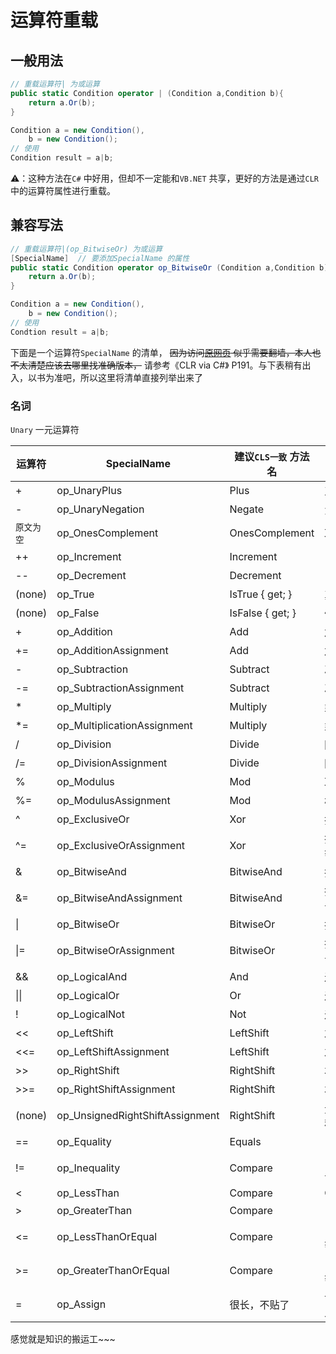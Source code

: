 # 运算符重载  

## 一般用法  

```csharp
// 重载运算符| 为或运算
public static Condition operator | (Condition a,Condition b){
    return a.Or(b);  
}

Condition a = new Condition(),
    b = new Condition();
// 使用
Condition result = a|b;
```

⚠：这种方法在`C#` 中好用，但却不一定能和`VB.NET` 共享，更好的方法是通过`CLR` 中的运算符属性进行重载。  

## 兼容写法  

```csharp
// 重载运算符|(op_BitwiseOr) 为或运算
[SpecialName]  // 要添加SpecialName 的属性
public static Condition operator op_BitwiseOr (Condition a,Condition b){
    return a.Or(b);  
}

Condition a = new Condition(),
    b = new Condition();
// 使用
Condtion result = a|b;
```

下面是一个运算符`SpecialName` 的清单， ~~因为访问[原网页](https://www.visualbasicplanet.info/framework-programming-2/operator-overload-methods.html) 似乎需要翻墙，本人也不太清楚应该去哪里找准确版本，~~ 请参考《CLR via C#》 P191。与下表稍有出入，以书为准吧，所以这里将清单直接列举出来了  

### 名词  

`Unary` 一元运算符  

运算符|SpecialName|建议`CLS一致` 方法名|中文
---|---|---|---
+|op_UnaryPlus|Plus|正
-|op_UnaryNegation|Negate|负
`原文为空`|op_OnesComplement|OnesComplement|取补
++|op_Increment|Increment|自增
--|op_Decrement|Decrement|自减
(none)|op_True|IsTrue { get; }|真
(none)|op_False|IsFalse { get; }|假
+|op_Addition|Add|加
+=|op_AdditionAssignment|Add|加等于
-|op_Subtraction|Subtract|减
-=|op_SubtractionAssignment|Subtract|减等于
*|op_Multiply|Multiply|乘
*=|op_MultiplicationAssignment|Multiply|乘等于
/|op_Division|Divide|除以
/=|op_DivisionAssignment|Divide|除以等于
%|op_Modulus|Mod|取模
%=|op_ModulusAssignment|Mod|模等于
^|op_ExclusiveOr|Xor|按位异或
^=|op_ExclusiveOrAssignment|Xor|按位异或等于
&|op_BitwiseAnd|BitwiseAnd|按位与
&=|op_BitwiseAndAssignment|BitwiseAnd|按位与等于
\||op_BitwiseOr|BitwiseOr|按位或
\|=|op_BitwiseOrAssignment|BitwiseOr|按位或等于
&&|op_LogicalAnd|And|逻辑与
\|\||op_LogicalOr|Or|逻辑或
!|op_LogicalNot|Not|逻辑非
<<|op_LeftShift|LeftShift|左移
<<=|op_LeftShiftAssignment|LeftShift|左移等于
\>\>|op_RightShift|RightShift|右移
\>\>=|op_RightShiftAssignment|RightShift|右移等于
(none)|op_UnsignedRightShiftAssignment|RightShift|无符号右移等于
==|op_Equality|Equals|关系等于
!=|op_Inequality|Compare|关系不等于
<|op_LessThan|Compare|Compare|关系小于
\>|op_GreaterThan|Compare|关系大于
<=|op_LessThanOrEqual|Compare|关系小于等于
\>=|op_GreaterThanOrEqual|Compare|关系大于等于
=|op_Assign|很长，不贴了|请勿重载此运算符|

感觉就是知识的搬运工~~~